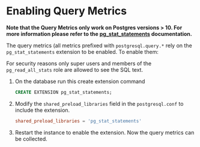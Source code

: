 # Enabling Query Metrics

**Note that the Query Metrics only work on Postgres versions > 10. For more information please refer to the [pg_stat_statements](https://www.postgresql.org/docs/current/pgstatstatements.html) documentation.**

The query metrics (all metrics prefixed with `postgresql.query.*` rely on the `pg_stat_statements` extension to be enabled. To enable them:

For security reasons only super users and members of the `pg_read_all_stats` role are allowed to see the SQL text.

1. On the database run this create extension command

    ```sql
    CREATE EXTENSION pg_stat_statements;
    ```

2. Modify the `shared_preload_libraries` field in the `postgresql.conf` to include the extension.

    ```conf
    shared_preload_libraries = 'pg_stat_statements'
    ```

3. Restart the instance to enable the extension. Now the query metrics can be collected.

